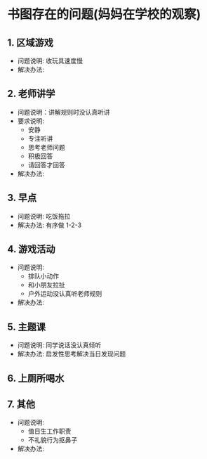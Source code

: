 <!---
markmeta_author: wongoo
markmeta_date: 2019-11-04
markmeta_title: 书图存在的问题(妈妈在学校的观察)
markmeta_categories: 记录
markmeta_tags: 书图,成长
-->

# 书图存在的问题(妈妈在学校的观察)


## 1. 区域游戏
- 问题说明: 收玩具速度慢
- 解决办法: 

## 2. 老师讲学

- 问题说明：讲解规则时没认真听讲
- 要求说明: 
	- 安静
	- 专注听讲
	- 思考老师问题
	- 积极回答
	- 请回答才回答
- 解决办法: 

## 3. 早点
- 问题说明: 吃饭拖拉
- 解决办法: 有序做 1-2-3

## 4. 游戏活动

- 问题说明:
	- 排队小动作
	- 和小朋友拉扯
	- 户外运动没认真听老师规则
- 解决办法: 
	

## 5. 主题课
- 问题说明: 同学说话没认真倾听
- 解决办法: 启发性思考解决当日发现问题

## 6. 上厕所喝水

## 7. 其他
- 问题说明: 
	- 值日生工作职责
	- 不礼貌行为抠鼻子
- 解决办法: 







